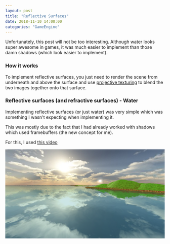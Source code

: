```yaml
---
layout: post
title: "Reflective Surfaces"
date: 2018-11-10 14:00:00
categories: "GameEngine"
---
```


Unfortunately, this post will not be too interesting. Although water looks super awesome in games, it was much easier to implement than those damn shadows (which look easier to implement).

### How it works

To implement reflective surfaces, you just need to render the scene from underneath and above the surface and use [projective texturing](https://www.youtube.com/watch?v=GADTasvDOX4) to blend the two images together onto that surface.

### Reflective surfaces (and refractive surfaces) - Water

Implementing reflective surfaces (or just water) was very simple which was something I wasn't expecting when implementing it.

This was mostly due to the fact that I had already worked with shadows which used framebuffers (the new concept for me).

For this, I used [this video](https://www.youtube.com/watch?v=HusvGeEDU_U)

![photo](/assets/water.PNG)

